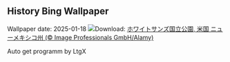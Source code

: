 ## History Bing Wallpaper
Wallpaper date: 2025-01-18
![](https://www.bing.com/th?id=OHR.WhiteSandsNP_JA-JP9246270172_UHD.jpg&w=1000)Download: [ホワイトサンズ国立公園, 米国 ニューメキシコ州  (© Image Professionals GmbH/Alamy)](https://www.bing.com/th?id=OHR.WhiteSandsNP_JA-JP9246270172_UHD.jpg)

Auto get programm by LtgX
